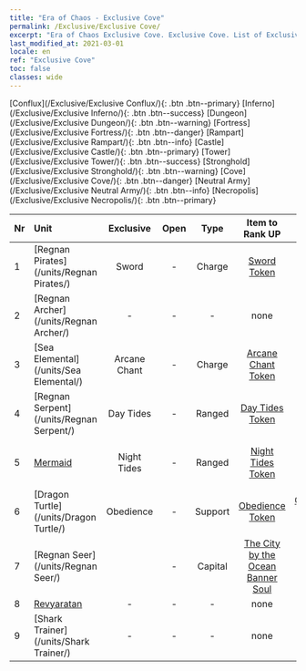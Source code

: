 ```yaml
---
title: "Era of Chaos - Exclusive Cove"
permalink: /Exclusive/Exclusive Cove/
excerpt: "Era of Chaos Exclusive Cove. Exclusive Cove. List of Exclusive Cove in Era of Chaos"
last_modified_at: 2021-03-01
locale: en
ref: "Exclusive Cove"
toc: false
classes: wide
---
```

 [Conflux](/Exclusive/Exclusive Conflux/){: .btn .btn--primary} [Inferno](/Exclusive/Exclusive Inferno/){: .btn .btn--success} [Dungeon](/Exclusive/Exclusive Dungeon/){: .btn .btn--warning} [Fortress](/Exclusive/Exclusive Fortress/){: .btn .btn--danger} [Rampart](/Exclusive/Exclusive Rampart/){: .btn .btn--info} [Castle](/Exclusive/Exclusive Castle/){: .btn .btn--primary} [Tower](/Exclusive/Exclusive Tower/){: .btn .btn--success} [Stronghold](/Exclusive/Exclusive Stronghold/){: .btn .btn--warning} [Cove](/Exclusive/Exclusive Cove/){: .btn .btn--danger} [Neutral Army](/Exclusive/Exclusive Neutral Army/){: .btn .btn--info} [Necropolis](/Exclusive/Exclusive Necropolis/){: .btn .btn--primary} 

  | Nr |         Unit        | Exclusive | Open  |    Type   |  Item to Rank UP      |  Skin   |
  |:---|:--------------------|:-------------:|:-----:|:---------:|:---------------------:|:-------:|
  | 1  | [Regnan Pirates](/units/Regnan Pirates/) | Sword | - | Charge | [Sword Token](/Items/con_163/) | - |
  | 2  | [Regnan Archer](/units/Regnan Archer/) | - | - | - | none | none |
  | 3  | [Sea Elemental](/units/Sea Elemental/) | Arcane Chant | - | Charge | [Arcane Chant Token](/Items/con_122/) | - |
  | 4  | [Regnan Serpent](/units/Regnan Serpent/) | Day Tides | - | Ranged | [Day Tides Token](/Items/con_1387/) | [Day Tides Special Skin](/Items/con_460/) |
  | 5  | [Mermaid](/units/Mermaid/) | Night Tides | - | Ranged | [Night Tides Token](/Items/con_315/) | [Night Tides Special Skin](/Items/con_766/) |
  | 6  | [Dragon Turtle](/units/Dragon Turtle/) | Obedience | - | Support | [Obedience Token](/Items/con_602/) | [Obedience Special Skin](/Items/con_1133/) |
  | 7  | [Regnan Seer](/units/Regnan Seer/) |  | - | Capital | [The City by the Ocean Banner Soul](/Items/con_972/) | - |
  | 8  | [Revyaratan](/units/Revyaratan/) | - | - | - | none | none |
  | 9  | [Shark Trainer](/units/Shark Trainer/) | - | - | - | none | none |
